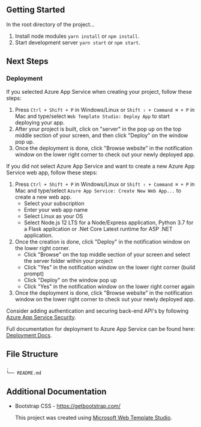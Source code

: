 ﻿## Getting Started

In the root directory of the project...

1. Install node modules `yarn install` or `npm install`.
2. Start development server `yarn start` or `npm start`.

## Next Steps
### Deployment

If you selected Azure App Service when creating your project, follow these steps:

1. Press `Ctrl + Shift + P` in Windows/Linux or `Shift ⇧ + Command ⌘ + P` in Mac and type/select `Web Template Studio: Deploy App` to start deploying your app.
2. After your project is built, click on "server" in the pop up on the top middle section of your screen, and then click "Deploy" on the window pop up.
3. Once the deployment is done, click "Browse website" in the notification window on the lower right corner to check out your newly deployed app.

If you did not select Azure App Service and want to create a new Azure App Service web app, follow these steps:

1. Press `Ctrl + Shift + P` in Windows/Linux or `Shift ⇧ + Command ⌘ + P` in Mac and type/select `Azure App Service: Create New Web App...` to create a new web app.
   - Select your subscription
   - Enter your web app name
   - Select Linux as your OS
   - Select Node.js 12 LTS for a Node/Express application, Python 3.7 for a Flask application or .Net Core Latest runtime for ASP .NET application.
2. Once the creation is done, click "Deploy" in the notification window on the lower right corner.
   - Click "Browse" on the top middle section of your screen and select the server folder within your project
   - Click "Yes" in the notification window on the lower right corner (build prompt)
   - Click "Deploy" on the window pop up
   - Click "Yes" in the notification window on the lower right corner again
3. Once the deployment is done, click "Browse website" in the notification window on the lower right corner to check out your newly deployed app.

Consider adding authentication and securing back-end API's by following [Azure App Service Security](https://docs.microsoft.com/en-us/azure/app-service/overview-security).

Full documentation for deployment to Azure App Service can be found here: [Deployment Docs](https://github.com/Microsoft/WebTemplateStudio/blob/dev/docs/deployment.md).

## File Structure
```
.
└── README.md
```

## Additional Documentation
- Bootstrap CSS - https://getbootstrap.com/

  This project was created using [Microsoft Web Template Studio](https://github.com/Microsoft/WebTemplateStudio).
